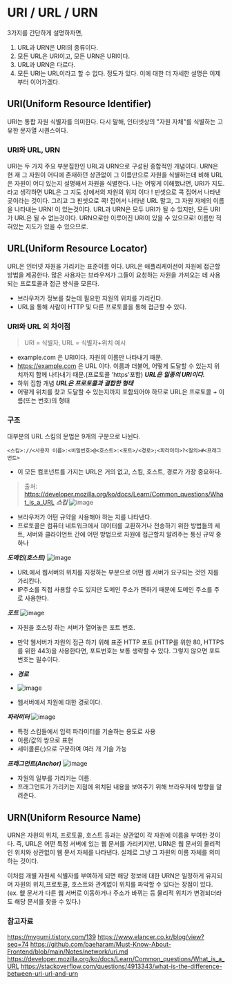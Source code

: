 # URI / URL / URN
3가지를 간단하게 설명하자면,
1. URL과 URN은 URI의 종류이다.
2. 모든 URL은 URI이고, 모든 URN은 URI이다.
3. URL과 URN은 다르다.
4. 모든 URI는 URL이라고 할 수 없다.
정도가 있다. 이에 대한 더 자세한 설명은 이제부터 이어가겠다.

## URI(Uniform Resource Identifier)
URI는 통합 자원 식별자를 의미한다. 다시 말해, 인터넷상의 "자원 자체"를 식별하는 고유한 문자열 시퀀스이다.

### URI와 URL, URN
URI는 두 가지 주요 부분집한인 URL과 URN으로 구성된 종합적인 개념이다. URN은 현 재 그 자원이 어디에 존재하던 상관없이 그 이름만으로 자원을 식별하는데 비해 URL은 자원이 어디 있는지 설명해서 자원을 식별한다.
나는 어떻게 이해했냐면, URI가 지도. 라고 생각하면 URL은 그 지도 상에서의 자원의 위치 이다 ! 핀셋으로 콕 집어서 나타낸 곳이라는 것이다. 그리고 그 핀셋으로 콕! 집어서 나타낸 URL 말고, 그 자원 자체의 이름을 나타내는 URN! 이 있는것이다. URL과 URN은 모두 URI가 될 수 있지만, 모든 URI가 URL은 될 수 없는것이다. URN으로만 이루어진 URI이 있을 수 있으므로! 이름만 적혀있는 지도가 있을 수 있으므로.

## URL(Uniform Resource Locator)
URL은 인터넷 자원을 가리키는 표준이름 이다. URL은 애플리케이션이 자원에 접근할 방법을 제공한다. 많은 사용자는 브라우저가 그들이 요청하는 자원을 가져오는 데 사용되는 프로토콜과 접근 방식을 모른다.
- 브라우저가 정보를 찾는데 필요한 자원의 위치를 가리킨다.
- URL을 통해 사람이 HTTP 및 다른 프로토콜을 통해 접근할 수 있다.

### URI와 URL 의 차이점
> URI = 식별자, URL = 식별자+위치
예시
- example.com 은 URI이다. 자원의 이름만 나타내기 때문.
- https://example.com 은 URL 이다. 이름과 더불어, 어떻게 도달할 수 있는지 위치까지 함께 나타내기 때문.(프로토콜 'https'포함)
***URL은 일종의 URI이다.***
- 하위 집합 개념
***URL은 프로토콜과 결합한 형태***
- 어떻게 위치를 찾고 도달할 수 있는지까지 포함되어야 하므로 URL은 프로토콜 + 이름(또는 번호)의 형태

### 구조
대부분의 URL 스킴의 문법은 9개의 구분으로 나뉜다.
```
<스킴>://<사용자 이름>:<비밀번호>@<호스트>:<포트>/<경로>;<파라미터>?<질의>#<프래그먼트>
```

- 이 모든 컴포넌트를 가지는 URL은 거의 없고, 스킴, 호스트, 경로가 가장 중요하다.
> 출처: https://developer.mozilla.org/ko/docs/Learn/Common_questions/What_is_a_URL
***스킴***
![image](https://github.com/user-attachments/assets/b206142d-b368-4027-9f02-e2380dc73e8b)
- 브라우저가 어떤 규약을 사용해야 하는 지를 나타낸다.
- 프로토콜은 컴퓨터 네트워크에서 데이터를 교환하거나 전송하기 위한 방법들의 세트, 서버와 클라이언트 간에 어떤 방법으로 자원에 접근할지 알려주는 통신 규약 중 하나

***도메인(호스트)***
![image](https://github.com/user-attachments/assets/169352a9-0e8f-4b30-9a76-1936370e1dae)

- URL에서 웹서버의 위치를 지정하는 부분으로 어떤 웹 서버가 요구되는 것인 지를 가리킨다.
- IP주소를 직접 사용할 수도 있지만 도메인 주소가 편하기 때문에 도메인 주소를 주로 사용한다.

***포트***
![image](https://github.com/user-attachments/assets/82d474e4-dd9f-4a07-ba4c-335cbb56ed2a)
- 자원을 호스팅 하는 서버가 열어놓은 포트 번호.
- 만약 웹서버가 자원의 접근 하기 위해 표준 HTTP 포트 (HTTP를 위한 80, HTTPS를 위한 443)을 사용한다면, 포트번호는 보통 생략할 수 있다. 그렇지 않으면 포트 번호는 필수이다.

- ***경로***
- ![image](https://github.com/user-attachments/assets/3e616ba5-9b96-4393-9046-61aaef5ce996)
- 웹서버에서 자원에 대한 경로이다.

***파라미터***
![image](https://github.com/user-attachments/assets/ecdb6007-e5aa-417f-8134-f49f6b7532a0)
- 특정 스킴들에서 입력 파라미터를 기술하는 용도로 사용
- 이름/값의 쌍으로 표현
- 세미콜론(;)으로 구분하여 여러 개 기술 가능
 
***프래그먼트(Anchor)***
![image](https://github.com/user-attachments/assets/088bc6ff-6ab5-4022-a1c8-62ba5f7990ac)
- 자원의 일부를 가리키는 이름.
- 프래그먼트가 가리키는 지점에 위치된 내용을 보여주기 위해 브라우저에 방향을 알려준다.
 
## URN(Uniform Resource Name)
URN은 자원의 위치, 프로토콜, 호스트 등과는 상관없이 각 자원에 이름을 부여한 것이다. 즉, URL은 어떤 특정 서버에 있는 웹 문서를 가리키지만, URN은 웹 문서의 물리적인 위치와 상관없이 웹 문서 자체를 나타낸다. 실제로 그냥 그 자원의 이름 자체를 의미하는 것이다.

이처럼 개별 자원세 식별자를 부여하게 되면 해당 정보에 대한 URN은 일정하게 유지되며 자원의 위치,프로토콜, 호스트와 관계없이 위치를 파악할 수 있다는 장점이 있다. (ex. 웺 문서가 다른 웹 서버로 이동하거나 주소가 바뀌는 등 물리적 위치가 변경되더라도 해당 문서를 찾을 수 있다.)


### 참고자료
https://mygumi.tistory.com/139
https://www.elancer.co.kr/blog/view?seq=74
https://github.com/baeharam/Must-Know-About-Frontend/blob/main/Notes/network/uri.md
https://developer.mozilla.org/ko/docs/Learn/Common_questions/What_is_a_URL
https://stackoverflow.com/questions/4913343/what-is-the-difference-between-uri-url-and-urn
